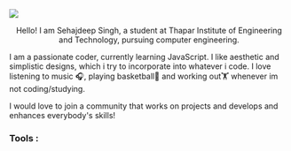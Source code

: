 <img src="https://github.com/GH3DORA/GH3DORA/assets/147273921/bb3a3520-e25a-49a6-8046-dc8ed99b4d23">

<p align="center">
Hello! I am Sehajdeep Singh, a student at Thapar Institute of Engineering and Technology, pursuing computer engineering.</p>

<p>I am a passionate coder, currently learning JavaScript. I like aesthetic and simplistic designs, which i try to incorporate into whatever i code.
I love listening to music 🎧, playing basketball🏀 and working out🏋 whenever im not coding/studying.</p>

<p>I would love to join a community that works on projects and develops and enhances everybody's skills!</p>

<h3>Tools :</h3>
<p></p>


<!--
**GH3DORA/GH3DORA** is a ✨ _special_ ✨ repository because its `README.md` (this file) appears on your GitHub profile.

Here are some ideas to get you started:

- 🔭 I’m currently working on ...
- 🌱 I’m currently learning ...
- 👯 I’m looking to collaborate on ...
- 🤔 I’m looking for help with ...
- 💬 Ask me about ...
- 📫 How to reach me: ...
- 😄 Pronouns: ...
- ⚡ Fun fact: ...
-->
